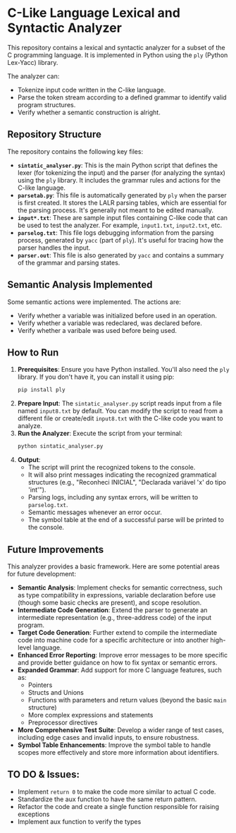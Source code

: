# C-Like Language Lexical and Syntactic Analyzer

This repository contains a lexical and syntactic analyzer for a subset of the C programming language. It is implemented in Python using the `ply` (Python Lex-Yacc) library.

The analyzer can:

- Tokenize input code written in the C-like language.
- Parse the token stream according to a defined grammar to identify valid program structures.
- Verify whether a semantic construction is alright.

## Repository Structure

The repository contains the following key files:

- **`sintatic_analyser.py`**: This is the main Python script that defines the lexer (for tokenizing the input) and the parser (for analyzing the syntax) using the `ply` library. It includes the grammar rules and actions for the C-like language.
- **`parsetab.py`**: This file is automatically generated by `ply` when the parser is first created. It stores the LALR parsing tables, which are essential for the parsing process. It's generally not meant to be edited manually.
- **`input*.txt`**: These are sample input files containing C-like code that can be used to test the analyzer. For example, `input1.txt`, `input2.txt`, etc.
- **`parselog.txt`**: This file logs debugging information from the parsing process, generated by `yacc` (part of `ply`). It's useful for tracing how the parser handles the input.
- **`parser.out`**: This file is also generated by `yacc` and contains a summary of the grammar and parsing states.

## Semantic Analysis Implemented

Some semantic actions were implemented. The actions are:

- Verify whether a variable was initialized before used in an operation.
- Verify whether a variable was redeclared, was declared before.
- Verify whether a varibale was used before being used.

## How to Run

1.  **Prerequisites**: Ensure you have Python installed. You'll also need the `ply` library. If you don't have it, you can install it using pip:
    ```bash
    pip install ply
    ```
2.  **Prepare Input**: The `sintatic_analyser.py` script reads input from a file named `input8.txt` by default. You can modify the script to read from a different file or create/edit `input8.txt` with the C-like code you want to analyze.
3.  **Run the Analyzer**: Execute the script from your terminal:
    ```bash
    python sintatic_analyser.py
    ```
4.  **Output**:
    - The script will print the recognized tokens to the console.
    - It will also print messages indicating the recognized grammatical structures (e.g., "Reconheci INICIAL", "Declarada variável 'x' do tipo 'int'").
    - Parsing logs, including any syntax errors, will be written to `parselog.txt`.
    - Semantic messages whenever an error occur.
    - The symbol table at the end of a successful parse will be printed to the console.

## Future Improvements

This analyzer provides a basic framework. Here are some potential areas for future development:

- **Semantic Analysis**: Implement checks for semantic correctness, such as type compatibility in expressions, variable declaration before use (though some basic checks are present), and scope resolution.
- **Intermediate Code Generation**: Extend the parser to generate an intermediate representation (e.g., three-address code) of the input program.
- **Target Code Generation**: Further extend to compile the intermediate code into machine code for a specific architecture or into another high-level language.
- **Enhanced Error Reporting**: Improve error messages to be more specific and provide better guidance on how to fix syntax or semantic errors.
- **Expanded Grammar**: Add support for more C language features, such as:
  - Pointers
  - Structs and Unions
  - Functions with parameters and return values (beyond the basic `main` structure)
  - More complex expressions and statements
  - Preprocessor directives
- **More Comprehensive Test Suite**: Develop a wider range of test cases, including edge cases and invalid inputs, to ensure robustness.
- **Symbol Table Enhancements**: Improve the symbol table to handle scopes more effectively and store more information about identifiers.

## TO DO & Issues:

- Implement `return 0` to make the code more similar to actual C code.
- Standardize the aux function to have the same return pattern.
- Refactor the code and create a single function responsible for raising exceptions
- Implement aux function to verify the types
